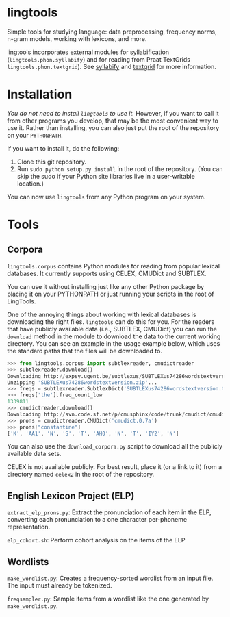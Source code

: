 lingtools
=========

Simple tools for studying language: data preprocessing, frequency
norms, n-gram models, working with lexicons, and more.

lingtools incorporates external modules for syllabification
(``lingtools.phon.syllabify``) and for reading from Praat TextGrids
``lingtools.phon.textgrid``). See
[syllabify](https://github.com/kylebgorman/syllabify/) and
[textgrid](https://github.com/kylebgorman/textgrid/) for more
information.

Installation
============

_You do not need to install ``lingtools`` to use it._ However, if you want to call
it from other programs you develop, that may be the most convenient way to use it.
Rather than installing, you can also just put the root of the repository on your
``PYTHONPATH``.


If you want to install it, do the following:

1. Clone this git repository.
1. Run ``sudo python setup.py install`` in the root of the repository. 
   (You can skip the sudo if your Python site libraries live in a user-writable 
   location.)

You can now use ``lingtools`` from any Python program on your system.

Tools
=====

Corpora
-------

``lingtools.corpus`` contains Python modules for reading from popular lexical databases.
It currently supports using CELEX, CMUDict and SUBTLEX.

You can use it without installing just like any other Python package by
placing it on your PYTHONPATH or just running your scripts in the root
of LingTools.


One of the annoying things about working with lexical databases is downloading
the right files. ``lingtools`` can do this for you. For the readers that have
publicly available data (i.e., SUBTLEX, CMUDict) you can 
run the ``download`` method in the module to download the data
to the current working directory. You can see an example in the usage example
below, which uses the standard paths that the files will be downloaded to.

```python
>>> from lingtools.corpus import subtlexreader, cmudictreader
>>> subtlexreader.download()
Downloading http://expsy.ugent.be/subtlexus/SUBTLEXus74286wordstextversion.zip...
Unzipping 'SUBTLEXus74286wordstextversion.zip'...
>>> freqs = subtlexreader.SubtlexDict('SUBTLEXus74286wordstextversion.txt')
>>> freqs['the'].freq_count_low
1339811
>>> cmudictreader.download()
Downloading http://svn.code.sf.net/p/cmusphinx/code/trunk/cmudict/cmudict.0.7a...
>>> prons = cmudictreader.CMUDict('cmudict.0.7a')
>>> prons["constantine"]
['K', 'AA1', 'N', 'S', 'T', 'AH0', 'N', 'T', 'IY2', 'N']
```

You can also use the ``download_corpora.py`` script to download all
the publicly available data sets.

CELEX is not available publicly. For best result, place it (or a link
to it) from a directory named `celex2` in the root of the repository.


English Lexicon Project (ELP)
-----------------------------

`extract_elp_prons.py`: Extract the pronunciation of each item in the
ELP, converting each pronunciation to a one character per-phoneme
representation.

`elp_cohort.sh`: Perform cohort analysis on the items of the ELP

Wordlists
---------

`make_wordlist.py`: Creates a frequency-sorted wordlist from an input
file. The input must already be tokenized.

`freqsampler.py`: Sample items from a wordlist like the one generated
by `make_wordlist.py`.

